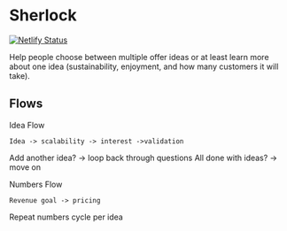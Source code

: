 # Sherlock

[![Netlify Status](https://api.netlify.com/api/v1/badges/6c7f6e52-a098-46b0-b695-53df6d790f08/deploy-status)](https://app.netlify.com/sites/sherlock/deploys)

Help people choose between multiple offer ideas or at least learn more about one idea (sustainability, enjoyment, and how many customers it will take).

## Flows

Idea Flow

`Idea -> scalability -> interest ->validation`

Add another idea? -> loop back through questions
All done with ideas? -> move on

Numbers Flow

`Revenue goal -> pricing`

Repeat numbers cycle per idea
